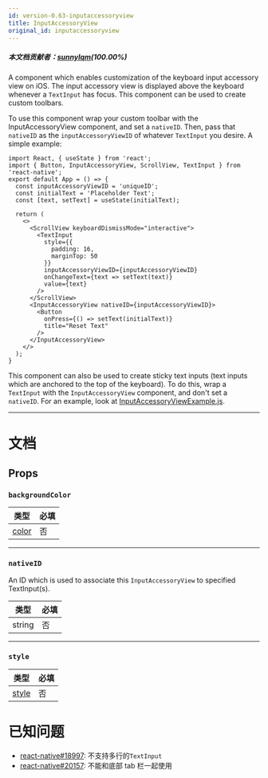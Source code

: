 ```yaml
---
id: version-0.63-inputaccessoryview
title: InputAccessoryView
original_id: inputaccessoryview
---
```


##### 本文档贡献者：[sunnylqm](https://github.com/search?q=sunnylqm&type=Users)(100.00%)

A component which enables customization of the keyboard input accessory view on iOS. The input accessory view is displayed above the keyboard whenever a `TextInput` has focus. This component can be used to create custom toolbars.

To use this component wrap your custom toolbar with the InputAccessoryView component, and set a `nativeID`. Then, pass that `nativeID` as the `inputAccessoryViewID` of whatever `TextInput` you desire. A simple example:

```SnackPlayer name=InputAccessoryView&supportedPlatforms=ios
import React, { useState } from 'react';
import { Button, InputAccessoryView, ScrollView, TextInput } from 'react-native';
export default App = () => {
  const inputAccessoryViewID = 'uniqueID';
  const initialText = 'Placeholder Text';
  const [text, setText] = useState(initialText);

  return (
    <>
      <ScrollView keyboardDismissMode="interactive">
        <TextInput
          style={{
            padding: 16,
            marginTop: 50
          }}
          inputAccessoryViewID={inputAccessoryViewID}
          onChangeText={text => setText(text)}
          value={text}
        />
      </ScrollView>
      <InputAccessoryView nativeID={inputAccessoryViewID}>
        <Button
          onPress={() => setText(initialText)}
          title="Reset Text"
        />
      </InputAccessoryView>
    </>
  );
}
```

This component can also be used to create sticky text inputs (text inputs which are anchored to the top of the keyboard). To do this, wrap a `TextInput` with the `InputAccessoryView` component, and don't set a `nativeID`. For an example, look at [InputAccessoryViewExample.js](https://github.com/facebook/react-native/blob/master/RNTester/js/examples/InputAccessoryView/InputAccessoryViewExample.js).

---

# 文档

## Props

### `backgroundColor`

| 类型               | 必填 |
| ------------------ | ---- |
| [color](colors.md) | 否   |

---

### `nativeID`

An ID which is used to associate this `InputAccessoryView` to specified TextInput(s).

| 类型   | 必填 |
| ------ | ---- |
| string | 否   |

---

### `style`

| 类型                         | 必填 |
| ---------------------------- | ---- |
| [style](view-style-props.md) | 否   |

# 已知问题

- [react-native#18997](https://github.com/facebook/react-native/issues/18997): 不支持多行的`TextInput`
- [react-native#20157](https://github.com/facebook/react-native/issues/20157): 不能和底部 tab 栏一起使用
